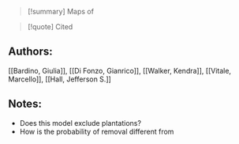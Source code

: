 
>[!summary] Maps of

>[!quote] Cited
## Authors:
[[Bardino, Giulia]], [[Di Fonzo, Gianrico]], [[Walker, Kendra]], [[Vitale, Marcello]], [[Hall, Jefferson S.]]

## Notes:
- Does this model exclude plantations?
- How is the probability of removal different from 